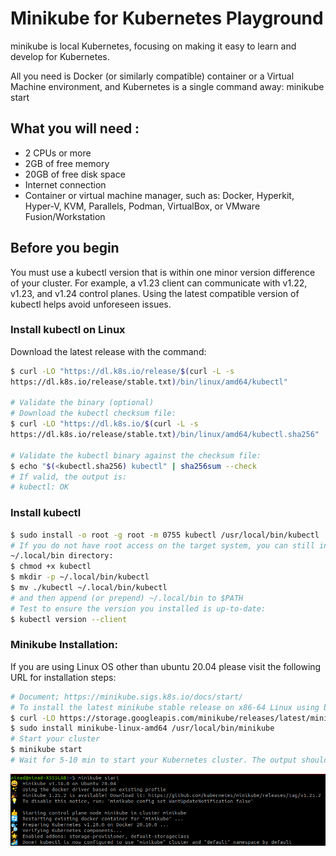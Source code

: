# Minikube for Kubernetes Playground
minikube is local Kubernetes, focusing on making it easy to learn and develop for
Kubernetes. 

All you need is Docker (or similarly compatible) container or a Virtual Machine
environment, and Kubernetes is a single command away: minikube start

## What you will need :

* 2 CPUs or more
* 2GB of free memory
* 20GB of free disk space
* Internet connection
* Container or virtual machine manager, such as: Docker, Hyperkit, Hyper-V,
KVM, Parallels, Podman, VirtualBox, or VMware Fusion/Workstation

## Before you begin
You must use a kubectl version that is within one minor version difference of your
cluster. For example, a v1.23 client can communicate with v1.22, v1.23, and v1.24
control planes. Using the latest compatible version of kubectl helps avoid unforeseen
issues.

### Install kubectl on Linux
Download the latest release with the command:
```bash
$ curl -LO "https://dl.k8s.io/release/$(curl -L -s
https://dl.k8s.io/release/stable.txt)/bin/linux/amd64/kubectl"

# Validate the binary (optional)
# Download the kubectl checksum file:
$ curl -LO "https://dl.k8s.io/$(curl -L -s
https://dl.k8s.io/release/stable.txt)/bin/linux/amd64/kubectl.sha256"

# Validate the kubectl binary against the checksum file:
$ echo "$(<kubectl.sha256) kubectl" | sha256sum --check
# If valid, the output is:
# kubectl: OK
```

### Install kubectl
```bash
$ sudo install -o root -g root -m 0755 kubectl /usr/local/bin/kubectl
# If you do not have root access on the target system, you can still install kubectl to the
~/.local/bin directory:
$ chmod +x kubectl
$ mkdir -p ~/.local/bin/kubectl
$ mv ./kubectl ~/.local/bin/kubectl
# and then append (or prepend) ~/.local/bin to $PATH
# Test to ensure the version you installed is up-to-date:
$ kubectl version --client
```

### Minikube Installation:
If you are using Linux OS other than ubuntu 20.04 please visit the following URL for
installation steps:
```bash
# Document; https://minikube.sigs.k8s.io/docs/start/
# To install the latest minikube stable release on x86-64 Linux using binary download:
$ curl -LO https://storage.googleapis.com/minikube/releases/latest/minikube-linux-amd64
$ sudo install minikube-linux-amd64 /usr/local/bin/minikube
# Start your cluster
$ minikube start
# Wait for 5-10 min to start your Kubernetes cluster. The output should be similar to the following
```

![img.png](img_1.png)
